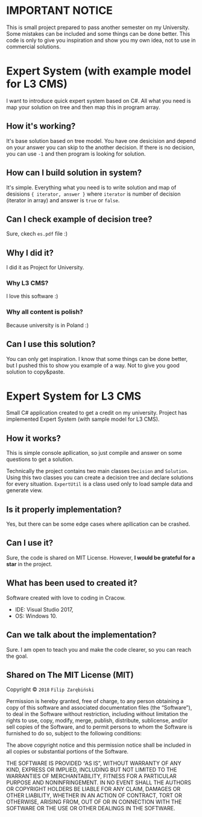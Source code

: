 # IMPORTANT NOTICE
This is small project prepared to pass another semester on my University. Some mistakes can be included and some things can be done better. This code is only to give you inspiration and show you my own idea, not to use in commercial solutions.

# Expert System (with example model for L3 CMS)
I want to introduce quick expert system based on C#. All what you need is map your solution on tree and then map this in program array.

## How it's working?
It's base solution based on tree model. You have one desicision and depend on your answer you can skip to the another decision. If there is no decision, you can use `-1` and then program is looking for solution.

## How can I build solution in system?
It's simple. Everything what you need is to write solution and map of desisions `{ iterator, answer }` where `iterator` is number of decision (iterator in array) and answer is `true` or `false`.

## Can I check example of decision tree?
Sure, ckech `es.pdf` file :)

## Why I did it?
I did it as Project for University.

### Why L3 CMS?
I love this software :)

### Why all content is polish?
Because university is in Poland :)

## Can I use this solution?
You can only get inspiration. I know that some things can be done better, but I pushed this to show you example of a way. Not to give you good solution to copy&paste.

Expert System for L3 CMS
=====================
Small C# application created to get a credit on my university. Project has implemented Expert System (with sample model for L3 CMS).

## How it works?
This is simple console apllication, so just compile and answer on some questions to get a solution.

Technically the project contains two main classes `Decision` and `Solution`. Using this two classes you can create a decision tree and declare solutions for every situation. `ExpertUtil` is a class used only to load sample data and generate view.

## Is it properly implementation?
Yes, but there can be some edge cases where apllication can be crashed.

## Can I use it?
Sure, the code is shared on MIT License. However, **I would be grateful for a star** in the project.

## What has been used to created it?
Software created with love to coding in Cracow.
* IDE: Visual Studio 2017,
* OS: Windows 10.

## Can we talk about the implementation?
Sure. I am open to teach you and make the code clearer, so you can reach the goal.

## Shared on The MIT License (MIT)
Copyright © `2018` `Filip Zarębiński`

Permission is hereby granted, free of charge, to any person
obtaining a copy of this software and associated documentation
files (the “Software”), to deal in the Software without
restriction, including without limitation the rights to use,
copy, modify, merge, publish, distribute, sublicense, and/or sell
copies of the Software, and to permit persons to whom the
Software is furnished to do so, subject to the following
conditions:

The above copyright notice and this permission notice shall be
included in all copies or substantial portions of the Software.

THE SOFTWARE IS PROVIDED “AS IS”, WITHOUT WARRANTY OF ANY KIND,
EXPRESS OR IMPLIED, INCLUDING BUT NOT LIMITED TO THE WARRANTIES
OF MERCHANTABILITY, FITNESS FOR A PARTICULAR PURPOSE AND
NONINFRINGEMENT. IN NO EVENT SHALL THE AUTHORS OR COPYRIGHT
HOLDERS BE LIABLE FOR ANY CLAIM, DAMAGES OR OTHER LIABILITY,
WHETHER IN AN ACTION OF CONTRACT, TORT OR OTHERWISE, ARISING
FROM, OUT OF OR IN CONNECTION WITH THE SOFTWARE OR THE USE OR
OTHER DEALINGS IN THE SOFTWARE.
